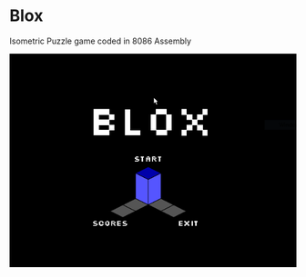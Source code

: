 # Blox
Isometric Puzzle game coded in 8086 Assembly

![Alt text](/blox_screenshots/home.png?raw=true "Welcome Screen")
